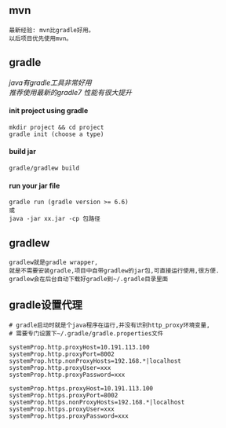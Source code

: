 ## mvn
```
最新经验: mvn比gradle好用。
以后项目优先使用mvn。
```

## gradle
*java有gradle工具非常好用*      
*推荐使用最新的gradle7 性能有很大提升*

#### init project using gradle
```
mkdir project && cd project
gradle init (choose a type)
```

#### build jar
```
gradle/gradlew build
```

#### run your jar file
```
gradle run (gradle version >= 6.6)
或
java -jar xx.jar -cp 包路径
```

## gradlew
```
gradlew就是gradle wrapper,
就是不需要安装gradle,项目中自带gradlew的jar包,可直接运行使用,很方便.
gradlew会在后台自动下载好gradle到~/.gradle目录里面 
```

## gradle设置代理
```
# gradle启动时就是个java程序在运行,并没有识别http_proxy环境变量,
# 需要专门设置下~/.gradle/gradle.properties文件

systemProp.http.proxyHost=10.191.113.100
systemProp.http.proxyPort=8002
systemProp.http.nonProxyHosts=192.168.*|localhost
systemProp.http.proxyUser=xxx
systemProp.http.proxyPassword=xxx

systemProp.https.proxyHost=10.191.113.100
systemProp.https.proxyPort=8002
systemProp.https.nonProxyHosts=192.168.*|localhost
systemProp.https.proxyUser=xxx
systemProp.https.proxyPassword=xxx
```

